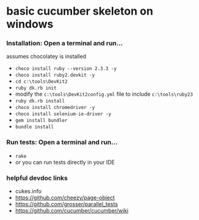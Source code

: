 # basic cucumber skeleton on windows

### Installation: Open a terminal and run...
assumes chocolatey is installed
- `choco install ruby --version 2.3.3 -y`
- `choco install ruby2.devkit -y`
- `cd c:\tools\DevKit2`
- `ruby dk.rb init`
- modify the `c:\tools\DevKit2config.yml` file to include `c:\tools\ruby23`
- `ruby dk.rb install`
- `choco install chromedriver -y`
- `choco install selenium-ie-driver -y`
- `gem install bundler`
- `bundle install`

### Run tests: Open a terminal and run...
- `rake`
- or you can run tests directly in your IDE

### helpful devdoc links
- cukes.info
- https://github.com/cheezy/page-object
- https://github.com/grosser/parallel_tests
- https://github.com/cucumber/cucumber/wiki